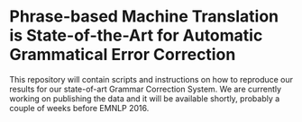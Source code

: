 # Phrase-based Machine Translation is State-of-the-Art for Automatic Grammatical Error Correction

This repository will contain scripts and instructions on how to reproduce our results for our state-of-art Grammar Correction System. We are currently working on publishing the data and it will be available shortly, probably a couple of weeks before EMNLP 2016. 
